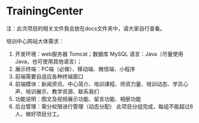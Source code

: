 # TrainingCenter
注：此次项目的相关文件我会放在docs文件夹中，请大家自行查看。

培训中心网站大体需求： 

1. 开发环境：web服务器 Tomcat；数据库 MySQL 语言：Java（尽量使用Java，也可使用其他语言）； 
2. 展示终端：PC端（必做）、移动端、微信端、小程序
3. 前端需要自适应各种终端窗口
4. 前端模块：新闻资讯、中心简介、培训课程、师资力量、培训动态、学员心声、培训展示、教学资源、联系我们
5. 功能说明：图文及视频展示功能、留言功能、相册功能 
6. 后台管理：需分权限进行管理（动态分配）
   此项目分组完成，每组不能超过6人，做好项目分工。
